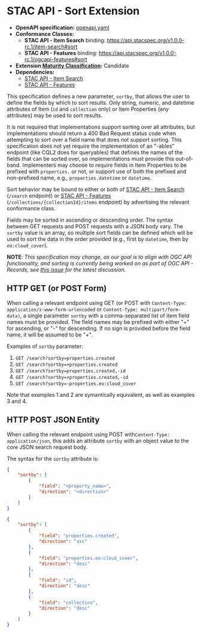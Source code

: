 # STAC API - Sort Extension

- **OpenAPI specification:** [openapi.yaml](openapi.yaml)
- **Conformance Classes:** 
  - **STAC API - Item Search** binding: <https://api.stacspec.org/v1.0.0-rc.1/item-search#sort>
  - **STAC API - Features** binding: <https://api.stacspec.org/v1.0.0-rc.1/ogcapi-features#sort>
- **Extension [Maturity Classification](https://github.com/radiantearth/stac-api-spec/blob/main/README.md#maturity-classification):** Candidate
- **Dependencies:**
  - [STAC API - Item Search](https://github.com/radiantearth/stac-api-spec/tree/v1.0.0-rc.1/item-search)
  - [STAC API - Features](https://github.com/radiantearth/stac-api-spec/tree/v1.0.0-rc.1/item-search)
 
This specification defines a new parameter, `sortby`, that allows the user to define the fields by which
to sort results. 
Only string, numeric, and datetime attributes of Item (`id` and `collection` only) or Item Properties (any attributes) 
may be used to sort results.  

It is not required that implementations support sorting over all attributes, but 
implementations should return a 400 Bad Request status code when attempting to sort over a field name that does
not support sorting.
This specification does not yet require the implementation of an "-ables" endpoint (like CQL2 does for queryables)
that defines the names of the
fields that can be sorted over, so implementations must provide this out-of-band. Implementers may choose to require
fields in Item Properties to be prefixed with `properties.` or not, or support use of both the prefixed and non-prefixed
name, e.g., `properties.datetime` or `datetime`.

Sort behavior may be bound to either or both of 
[STAC API - Item Search](https://github.com/radiantearth/stac-api-spec/tree/v1.0.0-rc.1/item-search) (`/search` endpoint) or
[STAC API - Features](https://github.com/radiantearth/stac-api-spec/tree/v1.0.0-rc.1/ogcapi-features)
(`/collections/{collectionId}/items` endpoint) by advertising the relevant conformance class. 

Fields may be sorted in ascending or descending order.  The syntax between GET requests and POST requests with a JSON 
body vary.  The `sortby` value is an array, so multiple sort fields can be defined which will be used to sort 
the data in the order provided (e.g., first by `datetime`, then by `eo:cloud_cover`).

**NOTE**: *This specification may change, as our goal is to align with OGC API functionality, and sorting is currently being 
worked on as part of OGC API - Records, see [this issue](https://github.com/opengeospatial/ogcapi-records/issues/22) 
for the latest discussion.*

## HTTP GET (or POST Form)

When calling a relevant endpoint using GET (or POST with `Content-Type: application/x-www-form-urlencoded` or 
`Content-Type: multipart/form-data)`, a single parameter `sortby` with a comma-separated list of item field names must 
be provided. The field names may be prefixed with either "+" for ascending, or "-" for descending.  If no sign is 
provided before the field name, it will be assumed to be "+". 

Examples of `sortby` parameter:

1. `GET /search?sortby=properties.created`
2. `GET /search?sortby=+properties.created`
3. `GET /search?sortby=properties.created,-id`
4. `GET /search?sortby=+properties.created,-id`
5. `GET /search?sortby=-properties.eo:cloud_cover`
    
Note that examples 1 and 2 are symantically equivalent, as well as examples 3 and 4.

## HTTP POST JSON Entity

When calling the relevant endpoint using POST with`Content-Type: application/json`, this adds an attribute `sortby` with 
an object value to the core JSON search request body.

The syntax for the `sortby` attribute is:

```json
{
    "sortby": [
        {
            "field": "<property_name>",
            "direction": "<direction>"
        }
    ]
}
```

```json
{
    "sortby": [
        {
            "field": "properties.created",
            "direction": "asc"
        },
        {
            "field": "properties.eo:cloud_cover",
            "direction": "desc"
        },
        {
            "field": "id",
            "direction": "desc"
        },
        {
            "field": "collection",
            "direction": "desc"
        }
    ]
}
```

